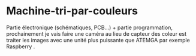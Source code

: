 # Machine-tri-par-couleurs
Partie électronique (schématiques, PCB...) + partie programmation,
prochainement je vais faire une caméra au lieu de capteur des coleur est 
traiter les images avec une unité plus puissante que ATEMGA par exemple 
Raspberry .
